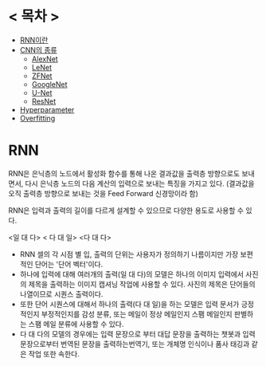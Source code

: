 # < 목차 >
+ [RNN이란](#RNN)
+ [CNN의 종류](#CNN-종류)  
  - [AlexNet](#AlexNet)
  - [LeNet](#LeNet)
  - [ZFNet](#ZFNet)
  - [GoogleNet](#GoogleNet)
  - [U-Net](#U-Net)
  - [ResNet](#ResNet)
+ [Hyperparameter](#Hyperparameter)
+ [Overfitting](#Overfitting)

# RNN
RNN은 은닉층의 노드에서 활성화 함수를 통해 나온 결과값을 출력층 방향으로도 보내면서, 다시 은닉층 노드의 다음 계산의 입력으로 보내는 특징을 가지고 있다. (결과값을 오직 출력층 방향으로 보내는 것을 Feed Forward 신경망이라 함)

RNN은 입력과 출력의 길이를 다르게 설계할 수 있으므로 다양한 용도로 사용할 수 있다.




<일 대 다>           < 다 대 일>            <다 대 다>

- RNN 셀의 각 시점 별 입, 출력의 단위는 사용자가 정의하기 나름이지만 가장 보편적인 단어는 '단어 벡터'이다.
- 하나에 입력에 대해 여러개의 출력(일 대 다)의 모델은 하나의 이미지 입력에서 사진의 제목을 출력하는 이미지 캡셔닝 작업에 사용할 수 있다. 사진의 제목은 단어들의 나열이므로 시퀀스 출력이다.
- 또한 단어 시퀀스에 대해서 하나의 출력(다 대 일)을 하는 모델은 입력 문서가 긍정적인지 부정적인지를 감성 분류, 또는 메일이 정상 메일인지 스팸 메일인지 판별하는 스팸 메일 분류에 사용할 수 있다.
- 다 대 다의 모델의 경우에는 입력 문장으로 부터 대답 문장을 출력하는 챗봇과 입력 문장으로부터 번역된 문장을 출력하는번역기, 또는 개체명 인식이나 품사 태깅과 같은 작업 또한 속한다.
